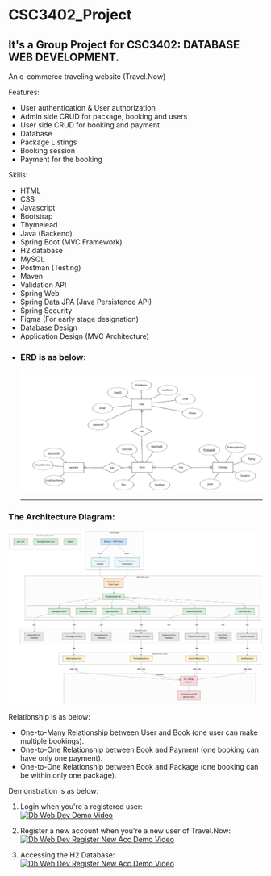 # CSC3402_Project
## It's a Group Project for CSC3402: DATABASE WEB DEVELOPMENT.

An e-commerce traveling website (Travel.Now)


Features: 
- User authentication & User authorization
- Admin side CRUD for package, booking and users
- User side CRUD for booking and payment.
- Database
- Package Listings
- Booking session
- Payment for the booking

Skills:
- HTML
- CSS
- Javascript
- Bootstrap
- Thymelead
- Java (Backend)
- Spring Boot (MVC Framework)
- H2 database
- MySQL
- Postman (Testing)
- Maven
- Validation API
- Spring Web
- Spring Data JPA (Java Persistence API)
- Spring Security
- Figma (For early stage designation)
- Database Design
- Application Design (MVC Architecture)
- <h3>ERD is as below:</h3>
  <img src="https://github.com/ixgnoy/CSC3402_Project/blob/main/ERD/ERD.png" />
  <hr>

<h3>The Architecture Diagram:</h3>
<img src="Architecture Diagram/diagram (travel.Now).png"/><br>
  
Relationship is as below:

- One-to-Many Relationship between User and Book (one user can make multiple bookings).
- One-to-One Relationship between Book and Payment (one booking can have only one payment).
- One-to-One Relationship between Book and Package (one booking can be within only one package).

Demonstration is as below:
1. Login when you're a registered user:<br>
   [![Db Web Dev Demo Video](https://i9.ytimg.com/vi_webp/umv8zJHvv3A/mqdefault.webp?v=66fa4d82&sqp=CPCY6bcG&rs=AOn4CLDwdFfDD1fSb5pAtk71AqN6ZufOlw)](https://youtu.be/umv8zJHvv3A "Database Web Dev Demo Video")

2. Register a new account when you're a new user of Travel.Now: <br>
   [![Db Web Dev Register New Acc Demo Video](https://i9.ytimg.com/vi/Gby6tjzD_EU/mqdefault.jpg?v=66fa54c7&sqp=CKSp6bcG&rs=AOn4CLAvo7shPrSI4oCarMBuwTN3f_OyrA)](https://youtu.be/Gby6tjzD_EU "Database Web Dev Demo Video of Register A New Account")

3. Accessing the H2 Database: <br>
   [![Db Web Dev Register New Acc Demo Video](https://i9.ytimg.com/vi_webp/7N39x59Ddkw/mqdefault.webp?v=66fa58b8&sqp=CKiw6bcG&rs=AOn4CLDSnfxoYGMcxTdx5EAlwMLuwq6J1A)](https://youtu.be/7N39x59Ddkw "Database Web Dev Demo Video of Accessing H2 Db")

